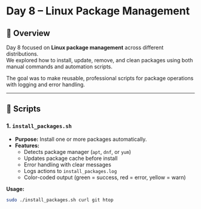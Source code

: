 # Day 8 – Linux Package Management

## 📌 Overview
Day 8 focused on **Linux package management** across different distributions.  
We explored how to install, update, remove, and clean packages using both manual commands and automation scripts.  

The goal was to make reusable, professional scripts for package operations with logging and error handling.

---

## 📂 Scripts

### 1. `install_packages.sh`
- **Purpose:** Install one or more packages automatically.
- **Features:**
  - Detects package manager (`apt`, `dnf`, or `yum`)
  - Updates package cache before install
  - Error handling with clear messages
  - Logs actions to `install_packages.log`
  - Color-coded output (green = success, red = error, yellow = warn)

**Usage:**
```bash
sudo ./install_packages.sh curl git htop
